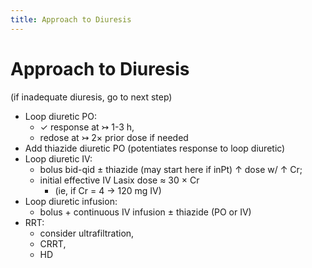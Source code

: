 ```yaml
---
title: Approach to Diuresis
---
```


# Approach to Diuresis

(if inadequate diuresis, go to next step)

- Loop diuretic PO:
  - ✓ response at ↣ 1-3 h,
  - redose at ↣ 2× prior dose if needed
- Add thiazide diuretic PO (potentiates response to loop diuretic)
- Loop diuretic IV:
  - bolus bid-qid ± thiazide (may start here if inPt) ↑ dose w/ ↑ Cr;
  - initial effective IV Lasix dose ≈ 30 × Cr
    - (ie, if Cr = 4 → 120 mg IV)
- Loop diuretic infusion:
  - bolus + continuous IV infusion ± thiazide (PO or IV)
- RRT:
  - consider ultrafiltration,
  - CRRT,
  - HD
